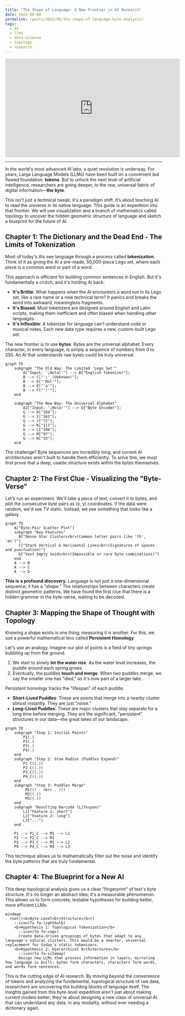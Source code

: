 ```yaml
---
title: "The Shape of Language: A New Frontier in AI Research"
date: 2025-08-08
permalink: /posts/2025/08/the-shape-of-language-byte-analysis/
tags:
  - ai
  - llms
  - data-science
  - topology
  - research
---
```


<iframe width="560" height="315" src="https://www.youtube-nocookie.com/embed/MlBBSUT5X3A?si=UMVMOSxurKrKoe_Q" title="YouTube video player" frameborder="0" allow="accelerometer; autoplay; clipboard-write; encrypted-media; gyroscope; picture-in-picture; web-share" referrerpolicy="strict-origin-when-cross-origin" allowfullscreen></iframe>

---
In the world's most advanced AI labs, a quiet revolution is underway. For years, Large Language Models (LLMs) have been built on a convenient but flawed foundation: **tokens**. But to unlock the next level of artificial intelligence, researchers are going deeper, to the raw, universal fabric of digital information—**the byte**.

This isn't just a technical tweak; it's a paradigm shift. It’s about teaching AI to read the universe in its native language. This guide is an expedition into that frontier. We will use visualization and a branch of mathematics called topology to uncover the hidden geometric structure of language and sketch a blueprint for the future of AI.

## Chapter 1: The Dictionary and the Dead End - The Limits of Tokenization

Most of today's AIs see language through a process called **tokenization**. Think of it as giving the AI a pre-made, 50,000-piece Lego set, where each piece is a common word or part of a word.

This approach is efficient for building common sentences in English. But it's fundamentally a crutch, and it's holding AI back:
*   **It's Brittle**: What happens when the AI encounters a word not in its Lego set, like a rare name or a new technical term? It panics and breaks the word into awkward, meaningless fragments.
*   **It's Biased**: Most tokenizers are designed around English and Latin scripts, making them inefficient and often biased when handling other languages.
*   **It's Inflexible**: A tokenizer for language can't understand code or musical notes. Each new data type requires a new, custom-built Lego set.

The new frontier is to use **bytes**. Bytes are the universal alphabet. Every character, in every language, is simply a sequence of numbers from 0 to 255. An AI that understands raw bytes could be truly universal.

```mermaid
graph TD
    subgraph "The Old Way: The Limited 'Lego Set'"
        A["Input: '¡Hola!'"] --> B{"English Tokenizer"};
        B --> C["'¡' (Unknown)"];
        B --> D["'Hol'"];
        B --> E["'a'"];
        B --> F["'!'"];
    end

    subgraph "The New Way: The Universal Alphabet"
        A2["Input: '¡Hola!'"] --> G{"Byte Encoder"};
        G --> H["194"];
        G --> I["161"];
        G --> J["72"];
        G --> K["111"];
        G --> L["108"];
        G --> M["97"];
        G --> N["33"];
    end
```
The challenge? Byte sequences are incredibly long, and current AI architectures aren't built to handle them efficiently. To solve this, we must first prove that a deep, usable structure exists within the bytes themselves.

## Chapter 2: The First Clue - Visualizing the "Byte-Verse"

Let's run an experiment. We'll take a piece of text, convert it to bytes, and plot the consecutive byte pairs as (x, y) coordinates. If the data were random, we'd see TV static. Instead, we see something that looks like a galaxy.

```mermaid
graph TD
    A["Byte-Pair Scatter Plot"]
    subgraph "Key Features"
      B["Dense Star Clusters<br>(Common letter pairs like 'th', 'en')"]
      C["Stark Vertical & Horizontal Lines<br>(Signatures of spaces and punctuation)"]
      D["Vast Empty Voids<br>(Impossible or rare byte combinations)"]
    end
    A --> B
    A --> C
    A --> D
```
**This is a profound discovery.** Language is not just a one-dimensional sequence; it has a "shape." The relationships between characters create distinct geometric patterns. We have found the first clue that there is a hidden grammar in the byte-verse, waiting to be decoded.

## Chapter 3: Mapping the Shape of Thought with Topology

Knowing a shape exists is one thing; measuring it is another. For this, we use a powerful mathematical lens called **Persistent Homology**.

Let's use an analogy. Imagine our plot of points is a field of tiny springs bubbling up from the ground.
1.  We start to slowly **let the water rise**. As the water level increases, the puddle around each spring grows.
2.  Eventually, the puddles **touch and merge**. When two puddles merge, we say the smaller one has "died," as it's now part of a larger lake.

Persistent homology tracks the "lifespan" of each puddle.
*   **Short-Lived Puddles**: These are points that merge into a nearby cluster almost instantly. They are just "noise."
*   **Long-Lived Puddles**: These are major clusters that stay separate for a long time before merging. They are the significant, "persistent" structures in our data—the great lakes of our landscape.

```mermaid
graph TD
    subgraph "Step 1: Initial Points"
        P1(.)
        P2(.)
        P3(.)
        P4(.)
    end
    subgraph "Step 2: Grow Radius (Puddles Expand)"
        P1_C((.))
        P2_C((.))
        P3_C((.))
        P4_C((.))
    end
    subgraph "Step 3: Puddles Merge"
         M1((( . <br> . )))
         M2((.))
         M3((.))
    end
    subgraph "Resulting Barcode (Lifespan)"
        L1["Feature 1: short"]
        L2["Feature 2: long"]
        L3["..."]
    end

    P1 --> P1_C --> M1 --> L1
    P2 --> P2_C --> M1
    P3 --> P3_C --> M2 --> L2
    P4 --> P4_C --> M3 --> L3
```

This technique allows us to mathematically filter out the noise and identify the byte patterns that are truly fundamental.

## Chapter 4: The Blueprint for a New AI

This deep topological analysis gives us a clear "fingerprint" of text's byte structure. It's no longer an abstract idea; it's a measurable phenomenon. This allows us to form concrete, testable hypotheses for building better, more efficient LLMs.

```mermaid
mindmap
  root((<b>Byte-Level<br>Structure</b>))
    ::icon(fa fa-lightbulb)
    <b>Hypothesis 1: Topological Tokenization</b>
      ::icon(fa fa-cogs)
      Create data-driven groupings of bytes that adapt to any language's natural clusters. This would be a smarter, universal replacement for today's static tokenizers.
    <b>Hypothesis 2: Hierarchical Architectures</b>
      ::icon(fa fa-sitemap)
      Design new LLMs that process information in layers, mirroring how language is built: bytes form characters, characters form words, and words form sentences.
```

This is the cutting edge of AI research. By moving beyond the convenience of tokens and analyzing the fundamental, topological structure of raw data, researchers are uncovering the building blocks of language itself. The insights gained from this byte-level expedition aren't just about making current models better; they're about designing a new class of universal AI that can understand any data, in any modality, without ever needing a dictionary again.
